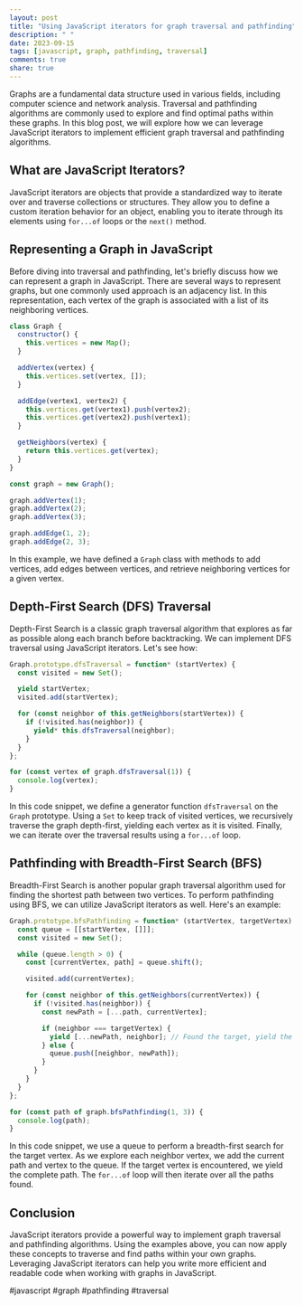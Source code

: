 ```yaml
---
layout: post
title: "Using JavaScript iterators for graph traversal and pathfinding"
description: " "
date: 2023-09-15
tags: [javascript, graph, pathfinding, traversal]
comments: true
share: true
---
```


Graphs are a fundamental data structure used in various fields, including computer science and network analysis. Traversal and pathfinding algorithms are commonly used to explore and find optimal paths within these graphs. In this blog post, we will explore how we can leverage JavaScript iterators to implement efficient graph traversal and pathfinding algorithms.

## What are JavaScript Iterators?

JavaScript iterators are objects that provide a standardized way to iterate over and traverse collections or structures. They allow you to define a custom iteration behavior for an object, enabling you to iterate through its elements using `for...of` loops or the `next()` method.

## Representing a Graph in JavaScript

Before diving into traversal and pathfinding, let's briefly discuss how we can represent a graph in JavaScript. There are several ways to represent graphs, but one commonly used approach is an adjacency list. In this representation, each vertex of the graph is associated with a list of its neighboring vertices.

```javascript
class Graph {
  constructor() {
    this.vertices = new Map();
  }

  addVertex(vertex) {
    this.vertices.set(vertex, []);
  }

  addEdge(vertex1, vertex2) {
    this.vertices.get(vertex1).push(vertex2);
    this.vertices.get(vertex2).push(vertex1);
  }

  getNeighbors(vertex) {
    return this.vertices.get(vertex);
  }
}

const graph = new Graph();

graph.addVertex(1);
graph.addVertex(2);
graph.addVertex(3);

graph.addEdge(1, 2);
graph.addEdge(2, 3);
```

In this example, we have defined a `Graph` class with methods to add vertices, add edges between vertices, and retrieve neighboring vertices for a given vertex.

## Depth-First Search (DFS) Traversal

Depth-First Search is a classic graph traversal algorithm that explores as far as possible along each branch before backtracking. We can implement DFS traversal using JavaScript iterators. Let's see how:

```javascript
Graph.prototype.dfsTraversal = function* (startVertex) {
  const visited = new Set();

  yield startVertex;
  visited.add(startVertex);

  for (const neighbor of this.getNeighbors(startVertex)) {
    if (!visited.has(neighbor)) {
      yield* this.dfsTraversal(neighbor);
    }
  }
};

for (const vertex of graph.dfsTraversal(1)) {
  console.log(vertex);
}
```

In this code snippet, we define a generator function `dfsTraversal` on the `Graph` prototype. Using a `Set` to keep track of visited vertices, we recursively traverse the graph depth-first, yielding each vertex as it is visited. Finally, we can iterate over the traversal results using a `for...of` loop.

## Pathfinding with Breadth-First Search (BFS)

Breadth-First Search is another popular graph traversal algorithm used for finding the shortest path between two vertices. To perform pathfinding using BFS, we can utilize JavaScript iterators as well. Here's an example:

```javascript
Graph.prototype.bfsPathfinding = function* (startVertex, targetVertex) {
  const queue = [[startVertex, []]];
  const visited = new Set();

  while (queue.length > 0) {
    const [currentVertex, path] = queue.shift();

    visited.add(currentVertex);

    for (const neighbor of this.getNeighbors(currentVertex)) {
      if (!visited.has(neighbor)) {
        const newPath = [...path, currentVertex];

        if (neighbor === targetVertex) {
          yield [...newPath, neighbor]; // Found the target, yield the path
        } else {
          queue.push([neighbor, newPath]);
        }
      }
    }
  }
};

for (const path of graph.bfsPathfinding(1, 3)) {
  console.log(path);
}
```

In this code snippet, we use a queue to perform a breadth-first search for the target vertex. As we explore each neighbor vertex, we add the current path and vertex to the queue. If the target vertex is encountered, we yield the complete path. The `for...of` loop will then iterate over all the paths found.

## Conclusion

JavaScript iterators provide a powerful way to implement graph traversal and pathfinding algorithms. Using the examples above, you can now apply these concepts to traverse and find paths within your own graphs. Leveraging JavaScript iterators can help you write more efficient and readable code when working with graphs in JavaScript.

#javascript #graph #pathfinding #traversal